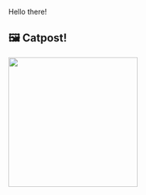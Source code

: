 Hello there!



## 🖼️ Catpost!

<sub>
    <img src="https://cdn2.thecatapi.com/images/6qf.jpg" height="256">
</sub>

